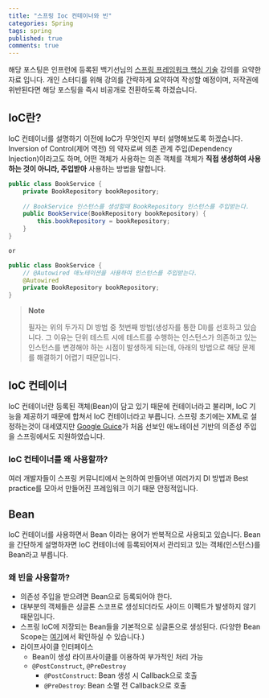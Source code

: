 ```yaml
---
title: "스프링 Ioc 컨테이너와 빈"
categories: Spring
tags: spring
published: true
comments: true
---
```




해당 포스팅은 인프런에 등록된 백기선님의 [스프링 프레임워크 핵심 기술](https://www.inflearn.com/course/spring-framework_core/) 강의를 요약한 자료 입니다. 개인 스터디를 위해 강의를 간략하게 요약하여 작성할 예정이며, 저작권에 위반된다면 해당 포스팅을 즉시 비공개로 전환하도록 하겠습니다.



## IoC란?

IoC 컨테이너를 설명하기 이전에 IoC가 무엇인지 부터 설명해보도록 하겠습니다. Inversion of Control(제어 역전) 의 약자로써 의존 관계 주입(Dependency Injection)이라고도 하며, 어떤 객체가 사용하는 의존 객체를 객체가 **직접 생성하여 사용하는 것이 아니라, 주입받아** 사용하는 방법을 말합니다.

```java
public class BookService {
    private BookRepository bookRepository;
    
    // BookService 인스턴스를 생성할때 BookRepository 인스턴스를 주입받는다.
    public BookService(BookRepository bookRepository) {
        this.bookRepository = bookRepository;
    }
}

or

public class BookService {
    // @Autowired 애노테이션을 사용하여 인스턴스를 주입받는다.
	@Autowired
    private BookRepository bookRepository;
}
```

> **Note**
>
> 필자는 위의 두가지 DI 방법 중 첫번째 방법(생성자를 통한 DI)를 선호하고 있습니다. 그 이유는 단위 테스트 시에 테스트를 수행하는 인스턴스가 의존하고 있는 인스턴스를 변경해야 하는 시점이 발생하게 되는데, 아래의 방법으로 해당 문제를 해결하기 어렵기 때문입니다.



## IoC 컨테이너

IoC 컨테이너란 등록된 객체(Bean)이 담고 있기 때문에 컨테이너라고 불리며, IoC 기능을 제공하기 때문에 합쳐서 IoC 컨테이너라고 부릅니다. 스프링 초기에는 XML로 설정하는것이 대세였지만 [Google Guice](https://github.com/google/guice)가 처음 선보인 애노테이션 기반의 의존성 주입을 스프링에서도 지원하였습니다.



### IoC 컨테이너를 왜 사용할까?

여러 개발자들이 스프링 커뮤니티에서 논의하여 만들어낸 여러가지 DI 방법과 Best practice를 모아서 만들어진 프레임워크 이기 때문 안정적입니다.



## Bean

IoC 컨테이너를 사용하면서 Bean 이라는 용어가 반복적으로 사용되고 있습니다. Bean을 간단하게 설명하자면 IoC 컨테이너에 등록되어져서 관리되고 있는 객체(인스턴스)를 Bean라고 부릅니다.



### 왜 빈을 사용할까?

- 의존성 주입을 받으려면 Bean으로 등록되어야 한다.
- 대부분의 객체들은 싱글톤 스코프로 생성되더라도 사이드 이펙트가 발생하지 않기 때문입니다.
- 스프링 IoC에 저장되는 Bean들을 기본적으로 싱글톤으로 생성된다. (다양한 Bean Scope는 [여기](http://www.incodom.kr/spring/Bean)에서 확인하실 수 있습니다.)
- 라이프사이클 인터페이스
    - Bean이 생성 라이프사이클를 이용하여 부가적인 처리 가능
    - `@PostConstruct`, `@PreDestroy`
        - `@PostConstruct`: Bean 생성 시 Callback으로 호출
        - `@PreDestroy`: Bean 소멸 전 Callback으로 호출
